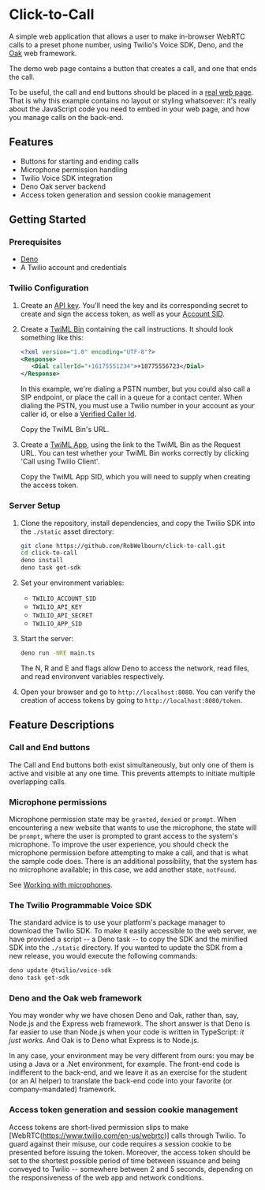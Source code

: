 # Click-to-Call

A simple web application that allows a user to make in-browser WebRTC calls to a preset phone number,
using Twilio's Voice SDK, Deno, and the [Oak](https://oakserver.org/) web framework.  

The demo web page contains a button that creates a call, and one that ends the call.  

To be useful, the call and end buttons should be placed in a [real web page](https://www.noradsanta.org/).
That is why this example contains no layout or styling whatsoever: it's really about the JavaScript
code you need to embed in your web page, and how you manage calls on the back-end.

## Features

- Buttons for starting and ending calls
- Microphone permission handling
- Twilio Voice SDK integration
- Deno Oak server backend
- Access token generation and session cookie management

## Getting Started

### Prerequisites

- [Deno](https://deno.land/)
- A Twilio account and credentials

### Twilio Configuration

1. Create an [API key](https://console.twilio.com/us1/account/keys-credentials/api-keys). You'll need the key and its corresponding secret to create and sign the access token, as well as your [Account SID](https://console.twilio.com/us1/account/manage-account/general-settings).

2. Create a [TwiML Bin](https://console.twilio.com/?frameUrl=/console/twiml-bins) containing the call instructions.  It should look something like this:
   ```xml
   <?xml version="1.0" encoding="UTF-8"?>
   <Response>
      <Dial callerId="+16175551234">+18775556723</Dial>
   </Response>
   ```
   In this example, we're dialing a PSTN number, but you could also call a SIP endpoint, or place the call in a queue for a contact center.  When dialing the PSTN, you must use a Twilio number in your account as your caller id, or else a [Verified Caller Id](https://help.twilio.com/articles/223179848-Using-a-non-Twilio-number-as-the-caller-ID-for-outgoing-calls).

   Copy the TwiML Bin's URL.

3. Create a [TwiML App](https://console.twilio.com/?frameUrl=/console/voice/twiml/apps), using the link to the TwiML Bin as the Request URL.  You can test whether your TwiML Bin works correctly by clicking 'Call using Twilio Client'.  

   Copy the TwiML App SID, which you will need to supply when creating the access token.

### Server Setup

1. Clone the repository, install dependencies, and copy the Twilio SDK into the `./static` asset directory:
   ```sh
   git clone https://github.com/RobWelbourn/click-to-call.git
   cd click-to-call
   deno install
   deno task get-sdk
   ```
2. Set your environment variables:
   - `TWILIO_ACCOUNT_SID`
   - `TWILIO_API_KEY`
   - `TWILIO_API_SECRET`
   - `TWILIO_APP_SID`

3. Start the server:
   ```sh
   deno run -NRE main.ts
   ```
   The N, R and E and flags allow Deno to access the network, read files, and read environvent variables respectively.

4. Open your browser and go to `http://localhost:8080`.  You can verify the creation of access tokens by going to `http://localhost:8080/token`.

## Feature Descriptions

### Call and End buttons

The Call and End buttons both exist simultaneously, but only one of them is active and visible at any one time.  This prevents attempts to initiate multiple overlapping calls.

### Microphone permissions

Microphone permission state may be `granted`, `denied` or `prompt`.  When encountering a new website that wants to use the microphone, the state will be `prompt`, where the user is prompted to grant access to the system's microphone.  To improve the user experience, you should check the microphone permission before attempting to make a call, and that is what the sample code does.  There is an additional possibility, that the system has no microphone available; in this case, we add another state, `notFound`.

See [Working with microphones](https://www.twilio.com/docs/voice/sdks/javascript/best-practices#working-with-microphones-and-getusermedia).

### The Twilio Programmable Voice SDK

The standard advice is to use your platform's package manager to download the Twilio SDK.  To make it easily accessible to the web server, we have provided a script -- a Deno task -- to copy the SDK and the minified SDK into the `./static` directory.  If you wanted to update the SDK from a new release, you would execute the following commands:
```sh
deno update @twilio/voice-sdk
deno task get-sdk
```

### Deno and the Oak web framework

You may wonder why we have chosen Deno and Oak, rather than, say, Node.js and the Express web framework.  The short answer is that Deno is far easier to use than Node.js when your code is written in TypeScript: *it just works*.  And Oak is to Deno what Express is to Node.js.

In any case, your environment may be very different from ours: you may be using a Java or a .Net environment, for example.  The front-end code is indifferent to the back-end, and we leave it as an exercise for the student (or an AI helper) to translate the back-end code into your favorite (or company-mandated) framework.

### Access token generation and session cookie management

Access tokens are short-lived permission slips to make [WebRTC(https://www.twilio.com/en-us/webrtc)] calls through Twilio.  To guard against their misuse, our code requires a session cookie to be presented before issuing the token.  Moreover, the access token should be set to the shortest possible period of time between issuance and being conveyed to Twilio -- somewhere between 2 and 5 seconds, depending on the responsiveness of the web app and network conditions.